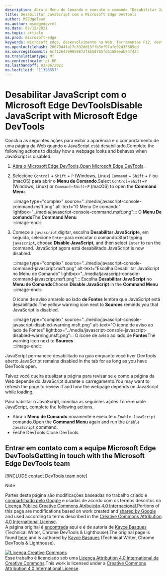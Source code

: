 ```yaml
---
description: Abra o Menu de Comando e execute o comando "Desabilitar JavaScript".
title: Desabilitar JavaScript com o Microsoft Edge DevTools
author: MSEdgeTeam
ms.author: msedgedevrel
ms.date: 02/12/2021
ms.topic: article
ms.prod: microsoft-edge
keywords: microsoft edge, desenvolvimento na Web, ferramentas F12, devtools
ms.openlocfilehash: 2067944fa17c332dd15ffb3ef97afe02d35685ed
ms.sourcegitcommit: 6cf12643e9959873f8b5d785fd6158eeab74f424
ms.translationtype: MT
ms.contentlocale: pt-BR
ms.lasthandoff: 03/06/2021
ms.locfileid: "11398557"
---
```

<!-- Copyright Kayce Basques 

   Licensed under the Apache License, Version 2.0 (the "License");
   you may not use this file except in compliance with the License.
   You may obtain a copy of the License at

       https://www.apache.org/licenses/LICENSE-2.0

   Unless required by applicable law or agreed to in writing, software
   distributed under the License is distributed on an "AS IS" BASIS,
   WITHOUT WARRANTIES OR CONDITIONS OF ANY KIND, either express or implied.
   See the License for the specific language governing permissions and
   limitations under the License.  -->

# <a name="disable-javascript-with-microsoft-edge-devtools"></a><span data-ttu-id="48ced-104">Desabilitar JavaScript com o Microsoft Edge DevTools</span><span class="sxs-lookup"><span data-stu-id="48ced-104">Disable JavaScript with Microsoft Edge DevTools</span></span>  

<span data-ttu-id="48ced-105">Conclua as seguintes ações para exibir a aparência e o comportamento de uma página da Web quando o JavaScript está desabilitado.</span><span class="sxs-lookup"><span data-stu-id="48ced-105">Complete the following actions to display how a webpage looks and behaves when JavaScript is disabled.</span></span>  

1.  <span data-ttu-id="48ced-106">[Abra o Microsoft Edge DevTools][DevToolsOpen].</span><span class="sxs-lookup"><span data-stu-id="48ced-106">[Open Microsoft Edge DevTools][DevToolsOpen].</span></span>  
1.  <span data-ttu-id="48ced-107">Selecione `Control` + `Shift` + `P` \(Windows, Linux\) `Command` + `Shift` + `P` ou \(macOS\) para abrir o **Menu de Comando**.</span><span class="sxs-lookup"><span data-stu-id="48ced-107">Select `Control`+`Shift`+`P` \(Windows, Linux\) or `Command`+`Shift`+`P` \(macOS\) to open the **Command Menu**.</span></span>  
    
    :::image type="complex" source="../media/javascript-console-command.msft.png" alt-text="O Menu De comando" lightbox="../media/javascript-console-command.msft.png":::
       <span data-ttu-id="48ced-109">O **Menu De comando**</span><span class="sxs-lookup"><span data-stu-id="48ced-109">The **Command Menu**</span></span>  
    :::image-end:::  
    
1.  <span data-ttu-id="48ced-110">Comece a `javascript` digitar, escolha **Desabilitar JavaScript**e, em seguida, selecione `Enter` para executar o comando.</span><span class="sxs-lookup"><span data-stu-id="48ced-110">Start typing `javascript`, choose **Disable JavaScript**, and then select `Enter` to run the command.</span></span>  <span data-ttu-id="48ced-111">JavaScript agora está desabilitado.</span><span class="sxs-lookup"><span data-stu-id="48ced-111">JavaScript is now disabled.</span></span>  
    
    :::image type="complex" source="../media/javascript-console-command-javascript.msft.png" alt-text="Escolha Desabilitar JavaScript no Menu de Comando" lightbox="../media/javascript-console-command-javascript.msft.png":::
       <span data-ttu-id="48ced-113">Escolha **Desabilitar JavaScript** no **Menu de Comando**</span><span class="sxs-lookup"><span data-stu-id="48ced-113">Choose **Disable JavaScript** in the **Command Menu**</span></span>  
    :::image-end:::  
    
    <span data-ttu-id="48ced-114">O ícone de aviso amarelo ao lado **de Fontes** lembra que JavaScript está desabilitado.</span><span class="sxs-lookup"><span data-stu-id="48ced-114">The yellow warning icon next to **Sources** reminds you that JavaScript is disabled.</span></span>  
    
    :::image type="complex" source="../media/javascript-console-javascript-disabled-warning.msft.png" alt-text="O ícone de aviso ao lado de Fontes" lightbox="../media/javascript-console-javascript-disabled-warning.msft.png":::
       <span data-ttu-id="48ced-116">O ícone de aviso ao lado de **Fontes**</span><span class="sxs-lookup"><span data-stu-id="48ced-116">The warning icon next to **Sources**</span></span>  
    :::image-end:::  
    
<span data-ttu-id="48ced-117">JavaScript permanece desabilitado na guia enquanto você tiver DevTools aberto.</span><span class="sxs-lookup"><span data-stu-id="48ced-117">JavaScript remains disabled in the tab for as long as you have DevTools open.</span></span>  

<span data-ttu-id="48ced-118">Talvez você queira atualizar a página para revisar se e como a página da Web depende do JavaScript durante o carregamento.</span><span class="sxs-lookup"><span data-stu-id="48ced-118">You may want to refresh the page to review if and how the webpage depends on JavaScript while loading.</span></span>  

<span data-ttu-id="48ced-119">Para habilitar o JavaScript, conclua as seguintes ações.</span><span class="sxs-lookup"><span data-stu-id="48ced-119">To re-enable JavaScript, complete the following actions.</span></span>  

*   <span data-ttu-id="48ced-120">Abra o **Menu de Comando** novamente e execute o `Enable JavaScript` comando.</span><span class="sxs-lookup"><span data-stu-id="48ced-120">Open the **Command Menu** again and run the `Enable JavaScript` command.</span></span>  
*   <span data-ttu-id="48ced-121">Feche DevTools.</span><span class="sxs-lookup"><span data-stu-id="48ced-121">Close DevTools.</span></span>  

## <a name="getting-in-touch-with-the-microsoft-edge-devtools-team"></a><span data-ttu-id="48ced-122">Entrar em contato com a equipe Microsoft Edge DevTools</span><span class="sxs-lookup"><span data-stu-id="48ced-122">Getting in touch with the Microsoft Edge DevTools team</span></span>  

[!INCLUDE [contact DevTools team note](../includes/contact-devtools-team-note.md)]  

<!-- links -->  

[DevToolsOpen]: ../open/index.md "Abra o Microsoft Edge DevTools | Microsoft Docs"  

> [!NOTE]
> <span data-ttu-id="48ced-124">Partes desta página são modificações baseadas no trabalho criado e [compartilhado pelo Google][GoogleSitePolicies] e usadas de acordo com os termos descritos na [Licença Pública Creative Commons Atribuição 4.0 Internacional][CCA4IL].</span><span class="sxs-lookup"><span data-stu-id="48ced-124">Portions of this page are modifications based on work created and [shared by Google][GoogleSitePolicies] and used according to terms described in the [Creative Commons Attribution 4.0 International License][CCA4IL].</span></span>  
> <span data-ttu-id="48ced-125">A página original é [encontrada](https://developers.google.com/web/tools/chrome-devtools/javascript/disable) aqui e é de autoria de [Kayce Basques][KayceBasques] \(Technical Writer, Chrome DevTools \& Lighthouse\).</span><span class="sxs-lookup"><span data-stu-id="48ced-125">The original page is found [here](https://developers.google.com/web/tools/chrome-devtools/javascript/disable) and is authored by [Kayce Basques][KayceBasques] \(Technical Writer, Chrome DevTools \& Lighthouse\).</span></span>  

[![Licença Creative Commons][CCby4Image]][CCA4IL]  
<span data-ttu-id="48ced-127">Esse trabalho é licenciado sob uma [Licença Attribution 4.0 International da Creative Commons][CCA4IL].</span><span class="sxs-lookup"><span data-stu-id="48ced-127">This work is licensed under a [Creative Commons Attribution 4.0 International License][CCA4IL].</span></span>  

[CCA4IL]: https://creativecommons.org/licenses/by/4.0  
[CCby4Image]: https://i.creativecommons.org/l/by/4.0/88x31.png  
[GoogleSitePolicies]: https://developers.google.com/terms/site-policies  
[KayceBasques]: https://developers.google.com/web/resources/contributors/kaycebasques  
